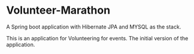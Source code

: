 # Volunteer-Marathon
A Spring boot application with Hibernate JPA and MYSQL as the stack.

This is an application for Volunteering for events. The initial version of the application.
